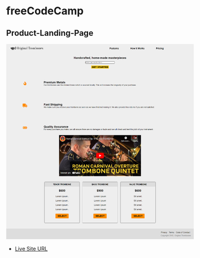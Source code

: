 # freeCodeCamp
## Product-Landing-Page
![](ss.png)
* [Live Site URL](https://github.com/idrisyigit/Product-Landing-Page)
